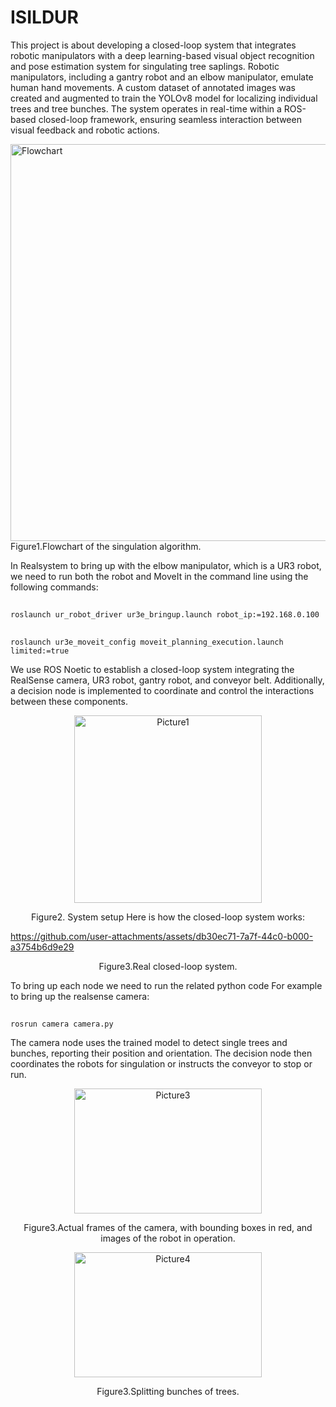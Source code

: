 # ISILDUR
This project is about developing a closed-loop system that integrates robotic manipulators with a deep learning-based visual object recognition and pose estimation system for singulating tree saplings. Robotic manipulators, including a gantry robot and an elbow manipulator, emulate human hand movements. A custom dataset of annotated images was created and augmented to train the YOLOv8 model for localizing individual trees and tree bunches. The system operates in real-time within a ROS-based closed-loop framework, ensuring seamless interaction between visual feedback and robotic actions.

<img width="1249" height="635" alt="Flowchart" src="https://github.com/user-attachments/assets/8705b03b-f8d9-41b4-afc6-a9b20bce04e3" />
Figure1.Flowchart of the singulation algorithm.

In Realsystem to bring up with the elbow manipulator, which is a UR3 robot, we need to run both the robot and MoveIt in the command line using the following commands:
##
    roslaunch ur_robot_driver ur3e_bringup.launch robot_ip:=192.168.0.100
##
    roslaunch ur3e_moveit_config moveit_planning_execution.launch limited:=true
    
We use ROS Noetic to establish a closed-loop system integrating the RealSense camera, UR3 robot, gantry robot, and conveyor belt. Additionally, a decision node is implemented to coordinate and control the interactions between these components.
<p align="center" >
<img src="https://github.com/user-attachments/assets/e20ad3ab-51f4-4e5f-8c75-d209c12f5b43" alt="Picture1" width="300" height="300" />
<p align="center" >
Figure2. System setup
Here is how the closed-loop system works:
  

https://github.com/user-attachments/assets/db30ec71-7a7f-44c0-b000-a3754b6d9e29

  


<p align="center" >
Figure3.Real closed-loop system.

To bring up each node we need to run the related python code For example to bring up the realsense camera:
##
    rosrun camera camera.py
The camera node uses the trained model to detect single trees and bunches, reporting their position and orientation. The decision node then coordinates the robots for singulation or instructs the conveyor to stop or run.
<p align="center" >
<img src="https://github.com/user-attachments/assets/fda4ed9b-a95c-4a78-9810-d9bb0b86b5de"alt="Picture3" width="300" height="200" />
<p align="center" >
Figure3.Actual frames of the camera, with bounding boxes in red, and images of the robot in operation.
    
<p align="center" >
<img src="https://github.com/user-attachments/assets/592f1ade-24c8-4b41-9a09-9ef617e87176"alt="Picture4" width="300" height="200" />
    
<p align="center" >
Figure3.Splitting bunches of trees.

